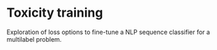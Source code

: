 # Toxicity training

Exploration of loss options to fine-tune a NLP sequence classifier for a
multilabel problem.
